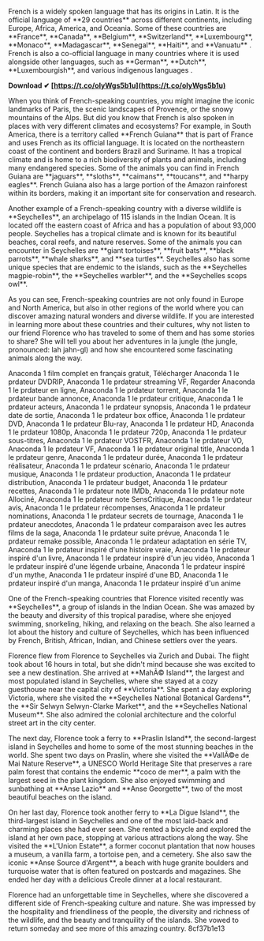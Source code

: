 French is a widely spoken language that has its origins in Latin. It is the official language of \*\*29 countries\*\* across different continents, including Europe, Africa, America, and Oceania. Some of these countries are \*\*France\*\*, \*\*Canada\*\*, \*\*Belgium\*\*, \*\*Switzerland\*\*, \*\*Luxembourg\*\*, \*\*Monaco\*\*, \*\*Madagascar\*\*, \*\*Senegal\*\*, \*\*Haiti\*\*, and \*\*Vanuatu\*\* . French is also a co-official language in many countries where it is used alongside other languages, such as \*\*German\*\*, \*\*Dutch\*\*, \*\*Luxembourgish\*\*, and various indigenous languages .
 
**Download ✔ [https://t.co/olyWgs5b1u](https://t.co/olyWgs5b1u)**


  
When you think of French-speaking countries, you might imagine the iconic landmarks of Paris, the scenic landscapes of Provence, or the snowy mountains of the Alps. But did you know that French is also spoken in places with very different climates and ecosystems? For example, in South America, there is a territory called \*\*French Guiana\*\* that is part of France and uses French as its official language. It is located on the northeastern coast of the continent and borders Brazil and Suriname. It has a tropical climate and is home to a rich biodiversity of plants and animals, including many endangered species. Some of the animals you can find in French Guiana are \*\*jaguars\*\*, \*\*sloths\*\*, \*\*caimans\*\*, \*\*toucans\*\*, and \*\*harpy eagles\*\*. French Guiana also has a large portion of the Amazon rainforest within its borders, making it an important site for conservation and research.
  
Another example of a French-speaking country with a diverse wildlife is \*\*Seychelles\*\*, an archipelago of 115 islands in the Indian Ocean. It is located off the eastern coast of Africa and has a population of about 93,000 people. Seychelles has a tropical climate and is known for its beautiful beaches, coral reefs, and nature reserves. Some of the animals you can encounter in Seychelles are \*\*giant tortoises\*\*, \*\*fruit bats\*\*, \*\*black parrots\*\*, \*\*whale sharks\*\*, and \*\*sea turtles\*\*. Seychelles also has some unique species that are endemic to the islands, such as the \*\*Seychelles magpie-robin\*\*, the \*\*Seychelles warbler\*\*, and the \*\*Seychelles scops owl\*\*.
  
As you can see, French-speaking countries are not only found in Europe and North America, but also in other regions of the world where you can discover amazing natural wonders and diverse wildlife. If you are interested in learning more about these countries and their cultures, why not listen to our friend Florence who has traveled to some of them and has some stories to share? She will tell you about her adventures in la jungle (the jungle, pronounced: lah jahn-gl) and how she encountered some fascinating animals along the way.
 
Anaconda 1 film complet en français gratuit,  Télécharger Anaconda 1 le prdateur DVDRIP,  Anaconda 1 le prdateur streaming VF,  Regarder Anaconda 1 le prdateur en ligne,  Anaconda 1 le prdateur torrent,  Anaconda 1 le prdateur bande annonce,  Anaconda 1 le prdateur critique,  Anaconda 1 le prdateur acteurs,  Anaconda 1 le prdateur synopsis,  Anaconda 1 le prdateur date de sortie,  Anaconda 1 le prdateur box office,  Anaconda 1 le prdateur DVD,  Anaconda 1 le prdateur Blu-ray,  Anaconda 1 le prdateur HD,  Anaconda 1 le prdateur 1080p,  Anaconda 1 le prdateur 720p,  Anaconda 1 le prdateur sous-titres,  Anaconda 1 le prdateur VOSTFR,  Anaconda 1 le prdateur VO,  Anaconda 1 le prdateur VF,  Anaconda 1 le prdateur original title,  Anaconda 1 le prdateur genre,  Anaconda 1 le prdateur durée,  Anaconda 1 le prdateur réalisateur,  Anaconda 1 le prdateur scénario,  Anaconda 1 le prdateur musique,  Anaconda 1 le prdateur production,  Anaconda 1 le prdateur distribution,  Anaconda 1 le prdateur budget,  Anaconda 1 le prdateur recettes,  Anaconda 1 le prdateur note IMDb,  Anaconda 1 le prdateur note Allociné,  Anaconda 1 le prdateur note SensCritique,  Anaconda 1 le prdateur avis,  Anaconda 1 le prdateur récompenses,  Anaconda 1 le prdateur nominations,  Anaconda 1 le prdateur secrets de tournage,  Anaconda 1 le prdateur anecdotes,  Anaconda 1 le prdateur comparaison avec les autres films de la saga,  Anaconda 1 le prdateur suite prévue,  Anaconda 1 le prdateur remake possible,  Anaconda 1 le prdateur adaptation en série TV,  Anaconda 1 le prdateur inspiré d'une histoire vraie,  Anaconda 1 le prdateur inspiré d'un livre,  Anaconda 1 le prdateur inspiré d'un jeu vidéo,  Anaconda 1 le prdateur inspiré d'une légende urbaine,  Anaconda 1 le prdateur inspiré d'un mythe,  Anaconda 1 le prdateur inspiré d'une BD,  Anaconda 1 le prdateur inspiré d'un manga,  Anaconda 1 le prdateur inspiré d'un anime

One of the French-speaking countries that Florence visited recently was \*\*Seychelles\*\*, a group of islands in the Indian Ocean. She was amazed by the beauty and diversity of this tropical paradise, where she enjoyed swimming, snorkeling, hiking, and relaxing on the beach. She also learned a lot about the history and culture of Seychelles, which has been influenced by French, British, African, Indian, and Chinese settlers over the years.
  
Florence flew from Florence to Seychelles via Zurich and Dubai. The flight took about 16 hours in total, but she didn't mind because she was excited to see a new destination. She arrived at \*\*MahÃ© Island\*\*, the largest and most populated island in Seychelles, where she stayed at a cozy guesthouse near the capital city of \*\*Victoria\*\*. She spent a day exploring Victoria, where she visited the \*\*Seychelles National Botanical Gardens\*\*, the \*\*Sir Selwyn Selwyn-Clarke Market\*\*, and the \*\*Seychelles National Museum\*\*. She also admired the colonial architecture and the colorful street art in the city center.
  
The next day, Florence took a ferry to \*\*Praslin Island\*\*, the second-largest island in Seychelles and home to some of the most stunning beaches in the world. She spent two days on Praslin, where she visited the \*\*VallÃ©e de Mai Nature Reserve\*\*, a UNESCO World Heritage Site that preserves a rare palm forest that contains the endemic \*\*coco de mer\*\*, a palm with the largest seed in the plant kingdom. She also enjoyed swimming and sunbathing at \*\*Anse Lazio\*\* and \*\*Anse Georgette\*\*, two of the most beautiful beaches on the island.
  
On her last day, Florence took another ferry to \*\*La Digue Island\*\*, the third-largest island in Seychelles and one of the most laid-back and charming places she had ever seen. She rented a bicycle and explored the island at her own pace, stopping at various attractions along the way. She visited the \*\*L'Union Estate\*\*, a former coconut plantation that now houses a museum, a vanilla farm, a tortoise pen, and a cemetery. She also saw the iconic \*\*Anse Source d'Argent\*\*, a beach with huge granite boulders and turquoise water that is often featured on postcards and magazines. She ended her day with a delicious Creole dinner at a local restaurant.
  
Florence had an unforgettable time in Seychelles, where she discovered a different side of French-speaking culture and nature. She was impressed by the hospitality and friendliness of the people, the diversity and richness of the wildlife, and the beauty and tranquility of the islands. She vowed to return someday and see more of this amazing country.
 8cf37b1e13
 
